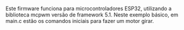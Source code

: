 
Este firmware funciona para microcontroladores ESP32, utilizando a biblioteca mcpwm versão de framework 5.1.
Neste exemplo básico, em main.c estão os comandos iniciais para fazer um motor girar.

